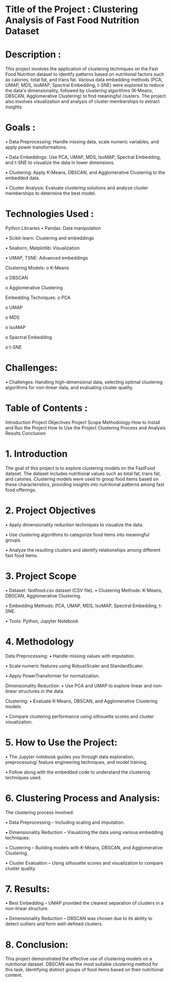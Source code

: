 # Title of the Project : Clustering Analysis of Fast Food Nutrition Dataset
# Description :
This project involves the application of clustering techniques on the Fast Food Nutrition dataset to identify patterns based on nutritional factors such as calories, total fat, and trans fat. Various data embedding methods (PCA, UMAP, MDS, IsoMAP, Spectral Embedding, t-SNE) were explored to reduce the data's dimensionality, followed by clustering algorithms (K-Means, DBSCAN, Agglomerative Clustering) to find meaningful clusters. The project also involves visualization and analysis of cluster memberships to extract insights.

# Goals :
• Data Preprocessing: Handle missing data, scale numeric variables, and apply power transformations.

• Data Embeddings: Use PCA, UMAP, MDS, IsoMAP, Spectral Embedding, and t-SNE to visualize the data in lower dimensions.

• Clustering: Apply K-Means, DBSCAN, and Agglomerative Clustering to the embedded data.

• Cluster Analysis: Evaluate clustering solutions and analyze cluster memberships to determine the best model.

# Technologies Used :
Python Libraries
• Pandas: Data manipulation

• Scikit-learn: Clustering and embeddings

• Seaborn, Matplotlib: Visualization

• UMAP, TSNE: Advanced embeddings

Clustering Models:
o K-Means

o DBSCAN

o Agglomerative Clustering

Embedding Techniques:
o PCA

o UMAP

o MDS

o IsoMAP

o Spectral Embedding

o t-SNE

# Challenges:
• Challenges: Handling high-dimensional data, selecting optimal clustering algorithms for non-linear data, and evaluating cluster quality.


# Table of Contents :
Introduction
Project Objectives
Project Scope
Methodology
How to Install and Run the Project
How to Use the Project
Clustering Process and Analysis
Results
Conclusion
# 1. Introduction
The goal of this project is to explore clustering models on the FastFood dataset. The dataset includes nutritional values such as total fat, trans fat, and calories. Clustering models were used to group food items based on these characteristics, providing insights into nutritional patterns among fast food offerings.

# 2. Project Objectives
• Apply dimensionality reduction techniques to visualize the data.

• Use clustering algorithms to categorize food items into meaningful groups.

• Analyze the resulting clusters and identify relationships among different fast food items.

# 3. Project Scope
• Dataset: fastfood.csv dataset (CSV file). • Clustering Methods: K-Means, DBSCAN, Agglomerative Clustering.

• Embedding Methods: PCA, UMAP, MDS, IsoMAP, Spectral Embedding, t-SNE.

• Tools: Python, Jupyter Notebook

# 4. Methodology
Data Preprocessing:
• Handle missing values with imputation.

• Scale numeric features using RobustScaler and StandardScaler.

• Apply PowerTransformer for normalization.

Dimensionality Reduction:
• Use PCA and UMAP to explore linear and non-linear structures in the data.

Clustering:
• Evaluate K-Means, DBSCAN, and Agglomerative Clustering models.

• Compare clustering performance using silhouette scores and cluster visualization.

# 5. How to Use the Project:
• The Jupyter notebook guides you through data exploration, preprocessing/ feature engineering techniques, and model training.

• Follow along with the embedded code to understand the clustering techniques used.

# 6. Clustering Process and Analysis:
The clustering process involved:

• Data Preprocessing – Including scaling and imputation.

• Dimensionality Reduction – Visualizing the data using various embedding techniques.

• Clustering – Building models with K-Means, DBSCAN, and Agglomerative Clustering.

• Cluster Evaluation – Using silhouette scores and visualization to compare cluster quality.

# 7. Results:
• Best Embedding – UMAP provided the clearest separation of clusters in a non-linear structure.

• Dimensionality Reduction – DBSCAN was chosen due to its ability to detect outliers and form well-defined clusters.

# 8. Conclusion:
This project demonstrated the effective use of clustering models on a nutritional dataset. DBSCAN was the most suitable clustering method for this task, identifying distinct groups of food items based on their nutritional content.
